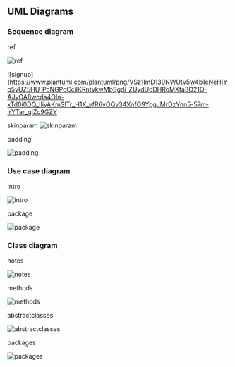
## UML Diagrams

### Sequence diagram

ref

![ref](https://www.plantuml.com/plantuml/png/HStB3OD030JGkwjm0Ka3EKGaDT20MGPXoNYHrr1_n4VAzSsCfcifaTjY79XebKWjkeedVqmBI4hMu6yTA31ntH5Ny3YCNwokIQVmyttR3BFwxn_ZVjR6HPm7S7Lgs15YREfe11_Fzmu-Relz0000 "ref")

![signup](https://www.plantuml.com/plantuml/png/VSz1ImD130NWUtv5w4b1eNeHIYq5yUZ5HU_PcNGPcCciIKRntykwMbSgdj_ZUydUdDHRoMXfa3O21Q-AJyOA8wcda4OIn-xTd0i0DQ_IIiyAKmSlTr_H1X_vfR6vOQv34XnfO9YpgJMrDzYnn5-57m-lrYTar_gIZc9GZY

skinparam
![skinparam](https://www.plantuml.com/plantuml/png/TP7FJy8m5CVl_IjUyCp1av63eUiWCI76I8pdn_h4PbixNbiHZV-xAIFGZNXRtkVxQzlS1-GGsmPyRMo7ZAquFy46gthBBbgjNECORXQBHL6gJF61Lk_PX40M0aVAaATT95iH_0Z9xFPzH4dKhUj3qKGIiWgE2yUQ-1gkp3kjZAMSRmPWF4xUbwfSYcVaO2hJeGt_PUUIKKhfz9Puh5ew6vwm9NXiEwp26AtDDy7jtVWytDM_xQWETn5xSZ5SVQAyudmupf7OqPVu5PYkyEg9HNVP09EbOHz0DUZz1D237E8rLSxgZ1T3liA1MudK0DC7a3CetPlZEZMRJmm4KiX4YXaefdHuIV_VXukY44LIg6kl4WgclJc1qbaIcdnWTm2LN7tbAV5Ke8McB5iULMbWoZy6PDlcP7Licpy0 "skinparam")

padding

![padding](https://www.plantuml.com/plantuml/png/POn13eCW44Ntd6BYlecmT66iYsxh5GOXBIam18U4uvlKL6sxVU-_FooCcKlmaD0O5nzYURcOC6E02JExsIMCF6qIL7lo8zKFbwtGLA6v4Sb6f2E4gtUpbVz82HiDQAfxgBx3aRJy1KUqtSAbV--WWwVrdaxuNXWweC9YiD6Ku5S0 "padding")

### Use case diagram
intro

![intro](https://www.plantuml.com/plantuml/png/ROmx2iD034JxFONOnd7X2smHd0Ea2di0OGiYiZyacU3RfzWYIqWtp7ipgngA7Ja15vFgzCMbeM06tApAmyv4W6_Icic5g2G1bkKAbwWqEtz7Bd3RCnSFg3sv2SAt7-se1FOamDOIRsXS-wpZGU_nHvtT1Ful6KvMAlkHqmS0 "intro")

package

![package](https://www.plantuml.com/plantuml/png/JP2nRiCm34HtVWNXgHay9EcK8GXWjrqw60Ro0O9CEK9ioP2e6e6HVo_agd8stZsUSEB5it0SnW4d8U-Y9s3D0s7pfpmCf1ZPejFzZR7JZYHhQq18jWw_0db6uR67bCV6MKNUQsl4W4lQgswauffCklYqjiFAQTQoY419U49yMvX-86p9imXE6CO5WYSfF67n8HXZS4rSg_r66l50PTqhFMoqTjhSattSx9P-DCt9VuSdl1Ie_p-A2vo29tV2CfwYFEDR5yRnyKsATncjryciZMg3OShaEcrsPsUJGMrdiuFOGKaio_FQg4_JFa-7F1tXGgOBu_0B "package")

### Class diagram

notes

![notes](https://www.plantuml.com/plantuml/png/NSxDQiCm44RH_Jp5XximkCZOSdwD2O6KRjj5eRk2I8Oau4WWsKbBudSl8h9IkjES6S5TkqxPhZ-rqAPZHsHvsoczRnblcd4bshJAkQ94SnC2zq46h90OpGao8P2SbFv9mi44DRP6T-geNRYTmiJ_is1pv7cWHQ0bngkoe84enIFeus9yK1hsFcdyNyh85OHOXVSawXHvFkeigW-uZRo8l4GZH7OVP44f_eSSB3F-jCWIJsEtZ2comdVKc2Ad6AB653d7SzHO8fVu6hKA8O-CLzDRN6dhjzWeIo_sU6OBuGVKsFdHOKL-p0G-3ymjQXpKcJ49BWJUsJgZKQE1kMX70wrPx_fJ-mi0 "notes")

methods

![methods](https://www.plantuml.com/plantuml/png/TO_12i9034Jl-Og01rjAVw1uK2Y287hGctXOtTYkx5RTpGgrwhTBjIqLz1OoayoRiMDXsHkDXZW_IGVBtP7sZADx7EF4Mb7EbUDsco1TlD0k2A7JCC6FkjaYQJ9KS2fOV1cSkb4G0korS0vJRqo95SGhjgh8KDRsmVMaP4iHX11rIO_cRAfLbZDM41tUqyAR7LbCS5OmPMGXadIksrXQAqEOO2gO86x2dpyf7m331gXNRjY6_UdMqvllOogaD_e5 "methods")

abstractclasses

![abstractclasses](https://www.plantuml.com/plantuml/png/POz1JuD048Nlyolcs1uuLAyU8DIa9ceJAJ76U1ZebAxk3itk4AEr_zs0423UvhttxTkPE2XvRPn5Ae9wAhMq508763Hs1YQzl3T1nsnmqzfQBjNK0aQK_O5AnWuTvOHf4xpvYQ9vxKZCmydBEVBtnN-iosRLKz6NUqzVNTOVE6WymxPuvr9Vtv0jEnPTan84yysB9Lo0fN6uCuvpCIszJbuos6ppfmmUxXxptMq65o2HMgbR9cjE9yyXF9CN8rMOPiaudgV-fz4ZEdO5-m2PUYCL7kfwiHn4GRvR1ZoNIb9PnetPCvxxSzBLC5mDmpMaAuoYrZcsQDo8DVB1-xOcPjatplu2 "abstractclasses")

packages

![packages](https://www.plantuml.com/plantuml/png/PS_BQiCm40NG_Np5u5KIQcFdLGWYXBgFNHRjgikfD7LDP8sHP488-VUIrALriX7IdSELj0cHVEmQYotf7LKS86YoZFUB7FUrYL_G3_1Jf42bjc9ulSOZQ4iXO7bU2pZzPrDKwfLr95VP6piTsXagzIpMiB-6io6Sdw6dvgPmFdGBLAgqqfbhjnYw9IhrI94-ADnKBk44_VajTePTn2DigM4umM-Gv5asIJ35fBXiIkbyO1Zryxi-66EMuPFpOct3BlQjVm4UmNXfHsFGv3JRqVXyTzZLhYLF3OR8dYKUMYuVIEygBvqpfLZn-CxMolx5CpkuF3ilC2aIdAGf9WsvG_BpctoAAzJY8jKkz7A6agRzU8uhfAhoN56inG5is9ckiTy0 "packages")
